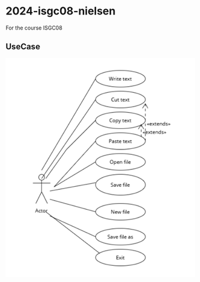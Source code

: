 # 2024-isgc08-nielsen
For the course ISGC08

## UseCase 

![Alt text](https://github.com/mallan27/2024-isgc08-nielsen/blob/main/Images/useCase.png)
